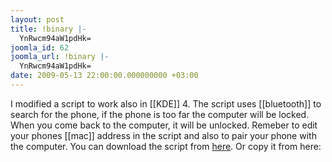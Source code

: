 ```yaml
---
layout: post
title: !binary |-
  YnRwcm94aW1pdHk=
joomla_id: 62
joomla_url: !binary |-
  YnRwcm94aW1pdHk=
date: 2009-05-13 22:00:00.000000000 +03:00
---
```

<p>I modified a script to work also in [[KDE]] 4. The script uses [[bluetooth]] to search for the phone, if the phone is too far the computer will be locked. When you come back to the computer, it will be unlocked. Remeber to edit your phones [[mac]] address in the script and also to pair your phone with the computer. You can download the script from <a href="http://oprod.net/index.php/downloads/category/1-btproximity">here</a>. Or copy it from here:</p>
<script src="http://snipt.net/embed/ffab68a98863045d9bf7895b0ab42b88" type="text/javascript"></script>
